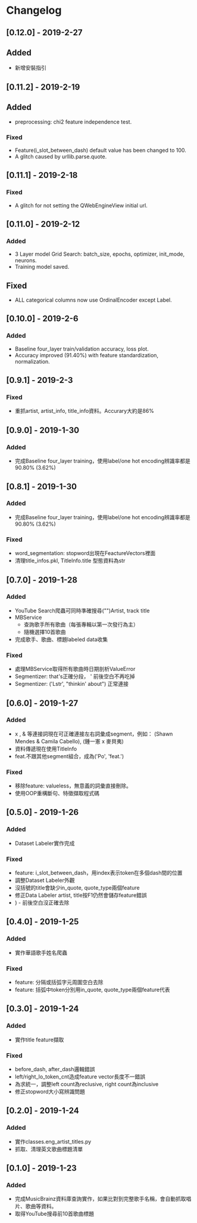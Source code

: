 # Changelog

## [0.12.0] - 2019-2-27
## Added
* 新增安裝指引

## [0.11.2] - 2019-2-19
## Added
* preprocessing: chi2 feature independence test.
### Fixed
* Feature(i_slot_between_dash) default value has been changed to 100.
* A glitch caused by urllib.parse.quote.

## [0.11.1] - 2019-2-18
### Fixed
* A glitch for not setting the QWebEngineView initial url.

## [0.11.0] - 2019-2-12
### Added
* 3 Layer model Grid Search: batch_size, epochs, optimizer, init_mode, neurons.
* Training model saved.
## Fixed
* ALL categorical columns now use OrdinalEncoder except Label.

## [0.10.0] - 2019-2-6
### Added
* Baseline four_layer train/validation accuracy, loss plot.
* Accuracy improved (91.40%) with feature standardization, normalization.

## [0.9.1] - 2019-2-3
### Fixed
* 重抓artist, artist_info, title_info資料。Accurary大約是86%

## [0.9.0] - 2019-1-30
### Added
* 完成Baseline four_layer training，使用label/one hot encoding辨識率都是90.80% (3.62%)

## [0.8.1] - 2019-1-30
### Added
* 完成Baseline four_layer training，使用label/one hot encoding辨識率都是90.80% (3.62%)
### Fixed
* word_segmentation: stopword出現在FeactureVectors裡面
* 清理title_infos.pkl, TitleInfo.title 型態資料為str


## [0.7.0] - 2019-1-28
### Added
* YouTube Search爬蟲可同時準確搜尋("")Artist, track title
* MBService
    * 查詢歌手所有歌曲（每張專輯以第一次發行為主）
    * 隨機選擇10首歌曲
* 完成歌手、歌曲、標題labeled data收集
### Fixed
* 處理MBService取得所有歌曲時日期剖析ValueError
* Segmentizer: that's正確分段， ' 前後空白不再吃掉
* Segmentizer: ('Lstr', "thinkin' about") 正常連接


## [0.6.0] - 2019-1-27
### Added
* x , & 等連接詞現在可正確連接左右詞彙成segment，例如：
(Shawn Mendes & Camila Cabello), (鍾一憲 x 麥貝夷)
* 資料傳遞現在使用TitleInfo
* feat.不跟其他segment組合，成為('Po', 'feat.')
### Fixed
* 移除feature: valueless，無意義的詞彙直接刪除。
* 使用OOP重構斷句、特徵擷取程式碼


## [0.5.0] - 2019-1-26
### Added
* Dataset Labeler實作完成
### Fixed
* feature: i_slot_between_dash，用index表示token在多個dash間的位置
* 調整Dataset Labeler外觀
* 沒括號的title會缺少in_quote, quote_type兩個feature
* 修正Data Labeler artist, title按F1仍然會儲存feature錯誤
* ) - 前後空白沒正確去除


## [0.4.0] - 2019-1-25
### Added
* 實作華語歌手姓名爬蟲
### Fixed
* feature: 分隔或括弧字元周圍空白去除
* feature: 括弧中token分別用in_quote, quote_type兩個feature代表


## [0.3.0] - 2019-1-24
### Added
* 實作title feature擷取
### Fixed
* before_dash, after_dash邏輯錯誤
* left/right_lo_token_cnt造成feature vector長度不一錯誤
* 為求統一，調整left count為reclusive, right count為inclusive
* 修正stopword大小寫辨識問題


## [0.2.0] - 2019-1-24
### Added
* 實作classes.eng_artist_titles.py
* 抓取、清理英文歌曲標題清單


## [0.1.0] - 2019-1-23
### Added
* 完成MusicBrainz資料庫查詢實作，如果比對到完整歌手名稱，會自動抓取唱片、歌曲等資料。
* 取得YouTube搜尋前10首歌曲標題